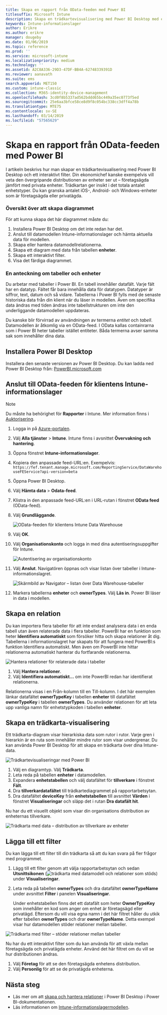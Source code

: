 ```yaml
---
title: Skapa en rapport från OData-feeden med Power BI
titlesuffix: Microsoft Intune
description: Skapa en trädkartevisualisering med Power BI Desktop med ett interaktivt filter från API:t för Intune-informationslager.
keywords: Intune-informationslager
author: Erikre
ms.author: erikre
manager: dougeby
ms.date: 01/06/2019
ms.topic: reference
ms.prod: ''
ms.service: microsoft-intune
ms.localizationpriority: medium
ms.technology: ''
ms.assetid: A2C8A336-29D3-47DF-BB4A-62748339391D
ms.reviewer: aanavath
ms.suite: ems
search.appverid: MET150
ms.custom: intune-classic
ms.collection: M365-identity-device-management
ms.openlocfilehash: 3cd0f8b5337ad562bddd65bc449a35ec0773f5ed
ms.sourcegitcommit: 25e6aa3bfce58ce8d9f8c054bc338cc3dff4a78b
ms.translationtype: MTE75
ms.contentlocale: sv-SE
ms.lasthandoff: 03/14/2019
ms.locfileid: "57565629"
---
```

# <a name="create-a-report-from-the-odata-feed-with-power-bi"></a>Skapa en rapport från OData-feeden med Power BI

I artikeln beskrivs hur man skapar en trädkartevisualisering med Power BI Desktop och ett interaktivt filter. Din ekonomichef kanske exempelvis vill veta den övergripande distributionen av enheter ser ut – företagsägda jämfört med privata enheter. Trädkartan ger insikt i det totala antalet enhetstyper. Du kan granska antalet iOS-, Android- och Windows-enheter som är företagsägda eller privatägda.

### <a name="overview-of-creating-the-chart"></a>Översikt över att skapa diagrammet

För att kunna skapa det här diagrammet måste du:
1. Installera Power BI Desktop om det inte redan har det.
2. Anslut till datamodellen Intune-informationslager och hämta aktuella data för modellen.
3. Skapa eller hantera datamodellrelationerna.
4. Skapa ett diagram med data från tabellen **enheter**.
5. Skapa ett interaktivt filter.
6. Visa det färdiga diagrammet.

### <a name="a-note-about-tables-and-entities"></a>En anteckning om tabeller och enheter

Du arbetar med tabeller i Power BI. En tabell innehåller datafält. Varje fält har en datatyp. Fältet får bara innehålla data för datatypen. Datatyper är siffror, text, datum och så vidare. Tabellerna i Power BI fylls med de senaste historiska data från din klient när du läser in modellen. Även om specifika data ändras med tiden ändras inte tabellstrukturen om inte den underliggande datamodellen uppdateras.

Du kanske blir förvirrad av användningen av termerna _entitet_ och _tabell_. Datamodellen är åtkomlig via en OData-feed. I OData kallas containrarna som i Power BI heter tabeller istället entiteter. Båda termerna avser samma sak som innehåller dina data.

## <a name="install-power-bi-desktop"></a>Installera Power BI Desktop

Installera den senaste versionen av Power BI Desktop. Du kan ladda ned Power BI Desktop från: [PowerBI.microsoft.com](https://powerbi.microsoft.com/desktop)

## <a name="connect-to-the-odata-feed-for-the-intune-data-warehouse-for-your-tenant"></a>Anslut till OData-feeden för klientens Intune-informationslager

> [!Note]  
> Du måste ha behörighet för **Rapporter** i Intune. Mer information finns i [Auktorisering](reports-api-url.md).

1. Logga in på [Azure-portalen](https://portal.azure.com).
2. Välj **Alla tjänster** > **Intune**. Intune finns i avsnittet **Övervakning och hantering**.
3. Öppna fönstret **Intune-informationslager**.
4. Kopiera den anpassade feed-URL:en. Exempelvis: `https://fef.tenant.manage.microsoft.com/ReportingService/DataWarehouseFEService?api-version=beta`
5. Öppna Power BI Desktop.
6. Välj **Hämta data** > **Odata-feed**.
7. Klistra in den anpassade feed-URL:en i URL-rutan i fönstret **OData feed** (OData-feed).
8. Välj **Grundläggande**.

    ![OData-feeden för klientens Intune Data Warehouse](media/reports-create-01-odatafeed.png)

9. Välj **OK**.
10. Välj **Organisationskonto** och logga in med dina autentiseringsuppgifter för Intune.

    ![Autentisering av organisationskonto](media/reports-create-02-org-account.png)

11. Välj **Anslut**. Navigatören öppnas och visar listan över tabeller i Intune-informationslagret.

    ![Skärmbild av Navigator – listan över Data Warehouse-tabeller](media/reports-create-02-loadentities.png)

12. Markera tabellerna **enheter** och **ownerTypes**.  Välj **Läs in**. Power BI läser in data i modellen.

## <a name="create-a-relationship"></a>Skapa en relation

Du kan importera flera tabeller för att inte endast analysera data i en enda tabell utan även relaterade data i flera tabeller.  PowerBI har en funktion som heter **Identifiera automatiskt** som försöker hitta och skapa relationer åt dig. Tabellerna i informationslagret har skapats för att fungera med PowerBI:s funktion Identifiera automatiskt. Men även om PowerBI inte hittar relationerna automatiskt hanterar du fortfarande relationerna.

![Hantera relationer för relaterade data i tabeller](media/reports-create-03-managerelationships.png)

1. Välj **Hantera relationer**.
2. Välj **Identifiera automatiskt...** om inte PowerBI redan har identifierat relationerna.

Relationerna visas i en Från-kolumn till en Till-kolumn. I det här exemplen länkar datafältet **ownerTypeKey** i tabellen **enheter** till datafältet **ownerTypeKey** i tabellen **ownerTypes**. Du använder relationen för att leta upp vanliga namn för enhetstypkoden i tabellen **enheter**.

## <a name="create-a-treemap-visualization"></a>Skapa en trädkarta-visualisering

Ett trädkarta-diagram visar hierarkiska data som rutor i rutor. Varje gren i hierarkin är en ruta som innehåller mindre rutor som visar undergrenar. Du kan använda Power BI Desktop för att skapa en trädkarta över dina Intune-data.

![Trädkartevisualiseringar med Power BI](media/reports-create-03-treemap.png)

1. Välj en diagramtyp. Välj **Trädkarta**.
2. Leta reda på tabellen **enheter** i datamodellen.
3. Expandera **enhetstabellen** och välj datafältet för **tillverkare** i fönstret **Fält**.
4. Dra **tillverkardatafältet** till trädkartediagrammet på rapportarbetsytan.
5. Dra datafältet **deviceKey** från **enhetstabellen** till avsnittet **Värden** i fönstret **Visualiseringar** och släpp det i rutan **Dra datafält hit**.  

Nu har du ett visuellt objekt som visar din organisations distribution av enheternas tillverkare.

![Trädkarta med data – distribution av tillverkare av enheter](media/reports-create-06-treemapwdata.png)

## <a name="add-a-filter"></a>Lägga till ett filter

Du kan lägga till ett filter till din trädkarta så att du kan svara på fler frågor med programmet.


1. Lägg till ett filter genom att välja rapportarbetsytan och sedan **Utsnittsikonen** (![trädkarta med datamodell och relationer som stöds](media/reports-create-slicer.png)) under **Visualiseringar**.
2. Leta reda på tabellen **ownerTypes** och dra datafältet **ownerTypeName** under avsnittet **Filter** i panelen **Visualiseringar**.  

   Under enhetstabellen finns det ett datafält som heter **OwnerTypeKey** som innehåller en kod som anger om enhet är företagsägd eller privatägd. Eftersom du vill visa egna namn i det här filtret håller du utkik efter tabellen **ownerTypes** och drar **ownerTypeName**. Detta exempel visar hur datamodellen stöder relationer mellan tabeller.

![Trädkarta med filter – stöder relationer mellan tabeller](media/reports-create-08_ownertype.png)

Nu har du ett interaktivt filter som du kan använda för att växla mellan företagsägda och privatägda enheter. Använd det här filtret om du vill se hur distributionen ändras.

1. Välj **Företag** för att se den företagsägda enhetens distribution.
2. Välj **Personlig** för att se de privatägda enheterna.

## <a name="next-steps"></a>Nästa steg

 - Läs mer om att [skapa och hantera relationer](https://powerbi.microsoft.com/documentation/powerbi-desktop-create-and-manage-relationships/) i Power BI Desktop i Power BI-dokumentationen.
 - Läs informationen om [Intune-informationslagermodellen](https://docs.microsoft.com/intune/reports-ref-data-model).
